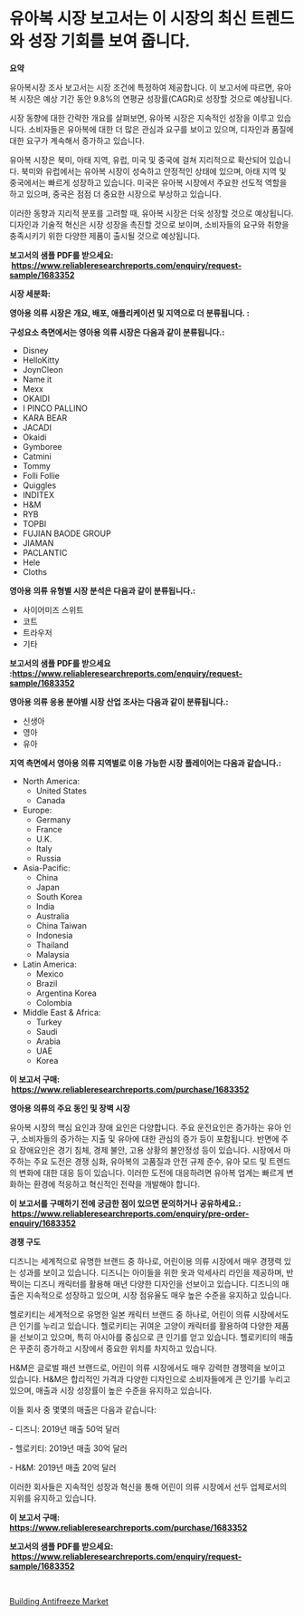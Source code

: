 <p><h1>유아복 시장 보고서는 이 시장의 최신 트렌드와 성장 기회를 보여 줍니다.</h1></p><p><strong>요약</strong></p>
<p><p>유아복시장 조사 보고서는 시장 조건에 특정하여 제공합니다. 이 보고서에 따르면, 유아복 시장은 예상 기간 동안 9.8%의 연평균 성장률(CAGR)로 성장할 것으로 예상됩니다.</p><p>시장 동향에 대한 간략한 개요를 살펴보면, 유아복 시장은 지속적인 성장을 이루고 있습니다. 소비자들은 유아복에 대한 더 많은 관심과 요구를 보이고 있으며, 디자인과 품질에 대한 요구가 계속해서 증가하고 있습니다.</p><p>유아복 시장은 북미, 아태 지역, 유럽, 미국 및 중국에 걸쳐 지리적으로 확산되어 있습니다. 북미와 유럽에서는 유아복 시장이 성숙하고 안정적인 상태에 있으며, 아태 지역 및 중국에서는 빠르게 성장하고 있습니다. 미국은 유아복 시장에서 주요한 선도적 역할을 하고 있으며, 중국은 점점 더 중요한 시장으로 부상하고 있습니다.</p><p>이러한 동향과 지리적 분포를 고려할 때, 유아복 시장은 더욱 성장할 것으로 예상됩니다. 디자인과 기술적 혁신은 시장 성장을 촉진할 것으로 보이며, 소비자들의 요구와 취향을 충족시키기 위한 다양한 제품이 출시될 것으로 예상됩니다.</p></p>
<p><strong>보고서의 샘플 PDF를 받으세요: &nbsp;<a href="https://www.reliableresearchreports.com/enquiry/request-sample/1683352">https://www.reliableresearchreports.com/enquiry/request-sample/1683352</a></strong></p>
<p><strong>시장 세분화:</strong></p>
<p><strong> 영아용 의류 시장은 개요, 배포, 애플리케이션 및 지역으로 더 분류됩니다. :</strong></p>
<p><strong>구성요소 측면에서는 영아용 의류 시장은 다음과 같이 분류됩니다.:</strong></p>
<p><ul><li>Disney</li><li>HelloKitty</li><li>JoynCleon</li><li>Name it</li><li>Mexx</li><li>OKAIDI</li><li>I PINCO PALLINO</li><li>KARA BEAR</li><li>JACADI</li><li>Okaidi</li><li>Gymboree</li><li>Catmini</li><li>Tommy</li><li>Folli Follie</li><li>Quiggles</li><li>INDITEX</li><li>H&M</li><li>RYB</li><li>TOPBI</li><li>FUJIAN BAODE GROUP</li><li>JIAMAN</li><li>PACLANTIC</li><li>Hele</li><li>Cloths</li></ul></p>
<p><strong> 영아용 의류 유형별 시장 분석은 다음과 같이 분류됩니다.:</strong></p>
<p><ul><li>사이어미즈 스위트</li><li>코트</li><li>트라우저</li><li>기타</li></ul></p>
<p><strong>보고서의 샘플 PDF를 받으세요 :<a href="https://www.reliableresearchreports.com/enquiry/request-sample/1683352">https://www.reliableresearchreports.com/enquiry/request-sample/1683352</a></strong></p>
<p><strong> 영아용 의류 응용 분야별 시장 산업 조사는 다음과 같이 분류됩니다.:</strong></p>
<p><ul><li>신생아</li><li>영아</li><li>유아</li></ul></p>
<p><strong>지역 측면에서 영아용 의류 지역별로 이용 가능한 시장 플레이어는 다음과 같습니다.:</strong></p>
<p><ul>
    <li>
        North America:
        <ul>
            <li>United States</li>
            <li>Canada</li>
        </ul>
    </li>
    <li>
        Europe:
        <ul>
            <li>Germany</li>
            <li>France</li>
            <li>U.K.</li>
            <li>Italy</li>
            <li>Russia</li>
        </ul>
    </li>
    <li>
        Asia-Pacific:
        <ul>
            <li>China</li>
            <li>Japan</li>
            <li>South Korea</li>
            <li>India</li>
            <li>Australia</li>
            <li>China Taiwan</li>
            <li>Indonesia</li>
            <li>Thailand</li>
            <li>Malaysia</li>
        </ul>
    </li>
    <li>
        Latin America:
        <ul>
            <li>Mexico</li>
            <li>Brazil</li>
            <li>Argentina Korea</li>
            <li>Colombia</li>
        </ul>
    </li>
    <li>
        Middle East & Africa:
        <ul>
            <li>Turkey</li>
            <li>Saudi</li>
            <li>Arabia</li>
            <li>UAE</li>
            <li>Korea</li>
        </ul>
    </li>
    </ul></p>
<p><strong>이 보고서 구매: &nbsp;<a href="https://www.reliableresearchreports.com/purchase/1683352">https://www.reliableresearchreports.com/purchase/1683352</a></strong></p>
<p><strong>영아용 의류의 주요 동인 및 장벽 시장</strong></p>
<p><p>유아복 시장의 핵심 요인과 장애 요인은 다양합니다. 주요 운전요인은 증가하는 유아 인구, 소비자들의 증가하는 지출 및 유아에 대한 관심의 증가 등이 포함됩니다. 반면에 주요 장애요인은 경기 침체, 경제 불안, 고용 상황의 불안정성 등이 있습니다. 시장에서 마주하는 주요 도전은 경쟁 심화, 유아복의 고품질과 안전 규제 준수, 유아 모드 및 트렌드의 변화에 대한 대응 등이 있습니다. 이러한 도전에 대응하려면 유아복 업계는 빠르게 변화하는 환경에 적응하고 혁신적인 전략을 개발해야 합니다.</p></p>
<p><strong>이 보고서를 구매하기 전에 궁금한 점이 있으면 문의하거나 공유하세요.: &nbsp;<a href="https://www.reliableresearchreports.com/enquiry/pre-order-enquiry/1683352">https://www.reliableresearchreports.com/enquiry/pre-order-enquiry/1683352</a></strong></p>
<p><strong>경쟁 구도</strong></p>
<p><p>디즈니는 세계적으로 유명한 브랜드 중 하나로, 어린이용 의류 시장에서 매우 경쟁력 있는 성과를 보이고 있습니다. 디즈니는 아이들을 위한 옷과 악세사리 라인을 제공하며, 반짝이는 디즈니 캐릭터를 활용해 매년 다양한 디자인을 선보이고 있습니다. 디즈니의 매출은 지속적으로 성장하고 있으며, 시장 점유율도 매우 높은 수준을 유지하고 있습니다.</p><p>헬로키티는 세계적으로 유명한 일본 캐릭터 브랜드 중 하나로, 어린이 의류 시장에서도 큰 인기를 누리고 있습니다. 헬로키티는 귀여운 고양이 캐릭터를 활용하여 다양한 제품을 선보이고 있으며, 특히 아시아를 중심으로 큰 인기를 얻고 있습니다. 헬로키티의 매출은 꾸준히 증가하고 시장에서 중요한 위치를 차지하고 있습니다.</p><p>H&M은 글로벌 패션 브랜드로, 어린이 의류 시장에서도 매우 강력한 경쟁력을 보이고 있습니다. H&M은 합리적인 가격과 다양한 디자인으로 소비자들에게 큰 인기를 누리고 있으며, 매출과 시장 성장률이 높은 수준을 유지하고 있습니다.</p><p>이들 회사 중 몇몇의 매출은 다음과 같습니다:</p><p>- 디즈니: 2019년 매출 50억 달러</p><p>- 헬로키티: 2019년 매출 30억 달러</p><p>- H&M: 2019년 매출 20억 달러</p><p>이러한 회사들은 지속적인 성장과 혁신을 통해 어린이 의류 시장에서 선두 업체로서의 지위를 유지하고 있습니다.</p></p>
<p><strong>이 보고서 구매: &nbsp; <a href="https://www.reliableresearchreports.com/purchase/1683352">https://www.reliableresearchreports.com/purchase/1683352</a></strong></p>
<p><strong>보고서의 샘플 PDF를 받으세요: &nbsp;<a href="https://www.reliableresearchreports.com/enquiry/request-sample/1683352">https://www.reliableresearchreports.com/enquiry/request-sample/1683352</a></strong><strong></strong></p>
<p>&nbsp;</p>
<p><p><a href="https://github.com/Glendatilghmankmgz0rbhwpy/Market-Research-Report-List-1/blob/main/building-antifreeze-market.md">Building Antifreeze Market</a></p></p>